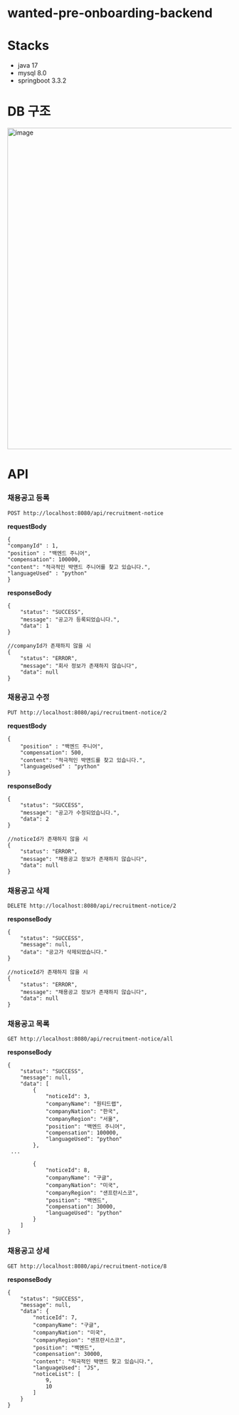 # wanted-pre-onboarding-backend
# Stacks
- java 17
- mysql 8.0
- springboot 3.3.2
# DB 구조
<img width="722" alt="image" src="https://github.com/user-attachments/assets/3db264be-4cb1-4d63-8150-9bc5493cb649">


# API
### 채용공고 등록
`POST http://localhost:8080/api/recruitment-notice `

**requestBody**
```
{
"companyId" : 1,
"position" : "백엔드 주니어",
"compensation": 100000,
"content": "적극적인 뱍앤드 주니어를 찾고 있습니다.",
"languageUsed" : "python"
}
```
**responseBody**
```
{
    "status": "SUCCESS",
    "message": "공고가 등록되었습니다.",
    "data": 1
}

//companyId가 존재하지 않을 시
{
    "status": "ERROR",
    "message": "회사 정보가 존재하지 않습니다",
    "data": null
}
```

### 채용공고 수정
`PUT http://localhost:8080/api/recruitment-notice/2 `

**requestBody**
```
{
    "position" : "백엔드 주니어",
    "compensation": 500,
    "content": "적극적인 뱍앤드를 찾고 있습니다.",
    "languageUsed" : "python"
}
```

**responseBody**
```
{
    "status": "SUCCESS",
    "message": "공고가 수정되었습니다.",
    "data": 2
}

//noticeId가 존재하지 않을 시
{
    "status": "ERROR",
    "message": "채용공고 정보가 존재하지 않습니다",
    "data": null
}
```

### 채용공고 삭제
`DELETE http://localhost:8080/api/recruitment-notice/2 `

**responseBody**
```
{
    "status": "SUCCESS",
    "message": null,
    "data": "공고가 삭제되었습니다."
}

//noticeId가 존재하지 않을 시
{
    "status": "ERROR",
    "message": "채용공고 정보가 존재하지 않습니다",
    "data": null
}
```

### 채용공고 목록
`GET http://localhost:8080/api/recruitment-notice/all `

**responseBody**
```
{
    "status": "SUCCESS",
    "message": null,
    "data": [
        {
            "noticeId": 3,
            "companyName": "원티드랩",
            "companyNation": "한국",
            "companyRegion": "서울",
            "position": "백엔드 주니어",
            "compensation": 100000,
            "languageUsed": "python"
        },
 ...

        {
            "noticeId": 8,
            "companyName": "구글",
            "companyNation": "미국",
            "companyRegion": "샌프란시스코",
            "position": "백엔드",
            "compensation": 30000,
            "languageUsed": "python"
        }
    ]
}
```

### 채용공고 상세
`GET http://localhost:8080/api/recruitment-notice/8 `

**responseBody**
```
{
    "status": "SUCCESS",
    "message": null,
    "data": {
        "noticeId": 7,
        "companyName": "구글",
        "companyNation": "미국",
        "companyRegion": "샌프란시스코",
        "position": "백엔드",
        "compensation": 30000,
        "content": "적극적인 뱍앤드 찾고 있습니다.",
        "languageUsed": "JS",
        "noticeList": [
            9,
            10
        ]
    }
}
```
